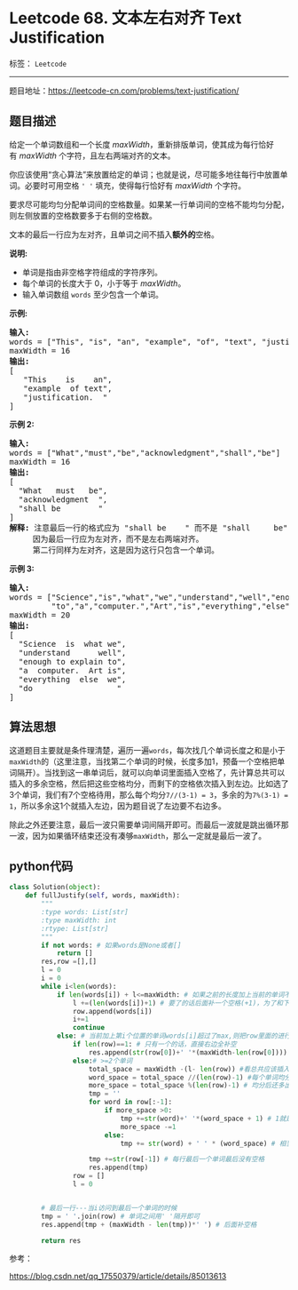 ﻿# Leetcode 68. 文本左右对齐 Text Justification

标签： `Leetcode`

---

题目地址：https://leetcode-cn.com/problems/text-justification/  

## 题目描述  

<p>给定一个单词数组和一个长度&nbsp;<em>maxWidth</em>，重新排版单词，使其成为每行恰好有&nbsp;<em>maxWidth</em>&nbsp;个字符，且左右两端对齐的文本。</p>

<p>你应该使用“贪心算法”来放置给定的单词；也就是说，尽可能多地往每行中放置单词。必要时可用空格&nbsp;<code>' '</code>&nbsp;填充，使得每行恰好有 <em>maxWidth</em>&nbsp;个字符。</p>

<p>要求尽可能均匀分配单词间的空格数量。如果某一行单词间的空格不能均匀分配，则左侧放置的空格数要多于右侧的空格数。</p>

<p>文本的最后一行应为左对齐，且单词之间不插入<strong>额外的</strong>空格。</p>

<p><strong>说明:</strong></p>

<ul>
    <li>单词是指由非空格字符组成的字符序列。</li>
    <li>每个单词的长度大于 0，小于等于&nbsp;<em>maxWidth</em>。</li>
    <li>输入单词数组 <code>words</code>&nbsp;至少包含一个单词。</li>
</ul>

<p><strong>示例:</strong></p>

<pre><strong>输入:</strong>
words = ["This", "is", "an", "example", "of", "text", "justification."]
maxWidth = 16
<strong>输出:</strong>
[
&nbsp; &nbsp;"This &nbsp; &nbsp;is &nbsp; &nbsp;an",
&nbsp; &nbsp;"example &nbsp;of text",
&nbsp; &nbsp;"justification. &nbsp;"
]
</pre>

<p><strong>示例&nbsp;2:</strong></p>

<pre><strong>输入:</strong>
words = ["What","must","be","acknowledgment","shall","be"]
maxWidth = 16
<strong>输出:</strong>
[
&nbsp; "What &nbsp; must &nbsp; be",
&nbsp; "acknowledgment &nbsp;",
&nbsp; "shall be &nbsp; &nbsp; &nbsp; &nbsp;"
]
<strong>解释: </strong>注意最后一行的格式应为 "shall be    " 而不是 "shall     be",
&nbsp;    因为最后一行应为左对齐，而不是左右两端对齐。       
     第二行同样为左对齐，这是因为这行只包含一个单词。
</pre>

<p><strong>示例&nbsp;3:</strong></p>

<pre><strong>输入:</strong>
words = ["Science","is","what","we","understand","well","enough","to","explain",
&nbsp;        "to","a","computer.","Art","is","everything","else","we","do"]
maxWidth = 20
<strong>输出:</strong>
[
&nbsp; "Science &nbsp;is &nbsp;what we",
  "understand &nbsp; &nbsp; &nbsp;well",
&nbsp; "enough to explain to",
&nbsp; "a &nbsp;computer. &nbsp;Art is",
&nbsp; "everything &nbsp;else &nbsp;we",
&nbsp; "do &nbsp; &nbsp; &nbsp; &nbsp; &nbsp; &nbsp; &nbsp; &nbsp; &nbsp;"
]
</pre>


## 算法思想 

这道题目主要就是条件理清楚，遍历一遍`words`，每次找几个单词长度之和是小于`maxWidth`的（这里注意，当找第二个单词的时候，长度多加1，预备一个空格把单词隔开）。当找到这一串单词后，就可以向单词里面插入空格了，先计算总共可以插入的多余空格，然后把这些空格均分，而剩下的空格依次插入到左边。比如选了3个单词，我们有7个空格待用，那么每个均分`7//(3-1) = 3`，多余的为`7%(3-1) = 1`，所以多余这1个就插入左边，因为题目说了左边要不右边多。  

除此之外还要注意，最后一波只需要单词间隔开即可。而最后一波就是跳出循环那一波，因为如果循环结束还没有凑够`maxWidth`，那么一定就是最后一波了。  

## python代码 

```python
class Solution(object):
    def fullJustify(self, words, maxWidth):
        """
        :type words: List[str]
        :type maxWidth: int
        :rtype: List[str]
        """
        if not words: # 如果words是None或者[]
            return []
        res,row =[],[]
        l = 0
        i = 0
        while i<len(words):
            if len(words[i]) + l<=maxWidth: # 如果之前的长度加上当前的单词不超过max
                l +=(len(words[i])+1) # 要了的话后面补一个空格(+1)，为了和下一个单词分开
                row.append(words[i])
                i+=1
                continue
            else: # 当前加上第i个位置的单词words[i]超过了max,则把row里面的进行整理
                if len(row)==1: # 只有一个的话，直接右边全补空
                    res.append(str(row[0])+' '*(maxWidth-len(row[0])))
                else:# >=2个单词
                    total_space = maxWidth -(l- len(row)) #看总共应该插入多少个空格，因为l中本身每个单词后面是带的有空格的，所以要先-len(row)
                    word_space = total_space //(len(row)-1) #每个单词均分几个空格
                    more_space = total_space %(len(row)-1) # 均分后还多出来的空格（都放到左边，因为题目中说了左侧放的要多余右侧）
                    tmp = ''
                    for word in row[:-1]:
                        if more_space >0:
                            tmp +=str(word)+' '*(word_space + 1) # 1就是从more_space里面拿的，因为多的都放在左边，所以每个左边的单词都多拿一个
                            more_space -=1
                        else:
                            tmp += str(word) + ' ' * (word_space) # 相当于more_space用完了，相当+0

                    tmp +=str(row[-1]) # 每行最后一个单词最后没有空格
                    res.append(tmp)
                row = []
                l = 0


        # 最后一行---当i访问到最后一个单词的时候
        tmp = ' '.join(row) # 单词之间用' '隔开即可
        res.append(tmp + (maxWidth - len(tmp))*' ') # 后面补空格

        return res

```  

参考：  

https://blog.csdn.net/qq_17550379/article/details/85013613




